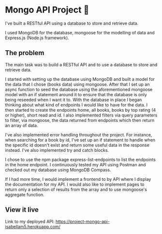 # Mongo API Project 🐙

I've built a RESTful API using a database to store and retrieve data. 

I used MongoDB for the database, mongoose for the modelling of data and Express.js (Node.js framework).


## The problem

The main task was to build a RESTful API and to use a database to store and retrieve data.

I started with setting up the database using MongoDB and built a model for the data that I chose (books data) using mongoose. After that I set up an async function to seed the database using the aforementioned mongoose model with an if statement around it to ensure that the database is only being reseeded when I want it to. With the database in place I began thinking about what kind of endpoints I would like to have for the data. I then started to create the endpoints home, all books, books by top rating (4 or higher), short read and id. I also implemented filters via query parameters to filter, via mongoose, the data returned from endpoints which then return an array of data.

I've also implemented error handling throughout the project. For instance, when searching for a book by id, I've set up an if statement to handle when the specific id doesn't exist and return some useful data in the response instead. I've also implemented try and catch blocks.

I chose to use the npm package express-list-endpoints to list the endpoints in the home endpoint. I continuously tested my API using Postman and checked out my database using MongoDB Compass. 

If I had more time, I would implement a frontend to by API where I display the documentation for my API. I would also like to implement pages to return only a selection of results from the array and to use mongoose's aggregate function.


## View it live

Link to my deployed API: https://project-mongo-api-isabellam5.herokuapp.com/
